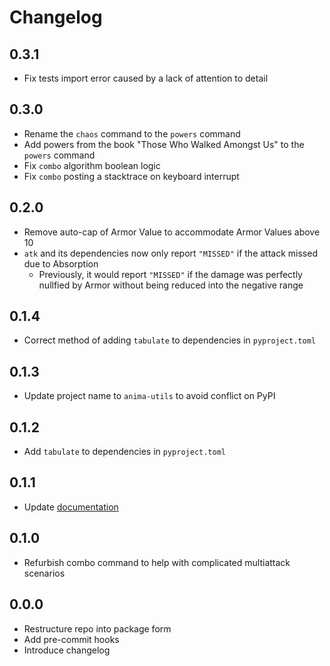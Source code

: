 # Changelog

## 0.3.1

- Fix tests import error caused by a lack of attention to detail

## 0.3.0

- Rename the `chaos` command to the `powers` command
- Add powers from the book "Those Who Walked Amongst Us" to the `powers` command
- Fix `combo` algorithm boolean logic
- Fix `combo` posting a stacktrace on keyboard interrupt

## 0.2.0

- Remove auto-cap of Armor Value to accommodate Armor Values above 10
- `atk` and its dependencies now only report `"MISSED"` if the attack missed due to Absorption
  - Previously, it would report `"MISSED"` if the damage was perfectly nullfied by Armor without being reduced into the negative range

## 0.1.4

- Correct method of adding `tabulate` to dependencies in `pyproject.toml`

## 0.1.3

- Update project name to `anima-utils` to avoid conflict on PyPI

## 0.1.2

- Add `tabulate` to dependencies in `pyproject.toml`

## 0.1.1

- Update [documentation](README.md)

## 0.1.0

- Refurbish combo command to help with complicated multiattack scenarios

## 0.0.0

- Restructure repo into package form
- Add pre-commit hooks
- Introduce changelog
